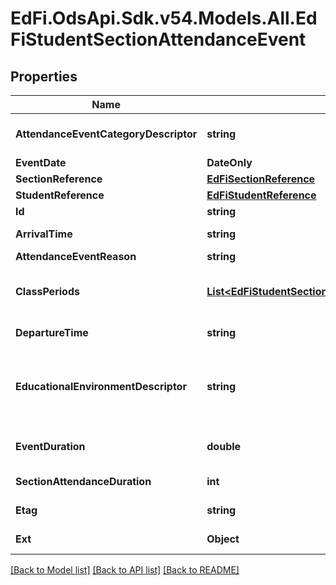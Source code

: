 # EdFi.OdsApi.Sdk.v54.Models.All.EdFiStudentSectionAttendanceEvent

## Properties

Name | Type | Description | Notes
------------ | ------------- | ------------- | -------------
**AttendanceEventCategoryDescriptor** | **string** | A code describing the attendance event, for example:        Present        Unexcused absence        Excused absence        Tardy. | 
**EventDate** | **DateOnly** | Date for this attendance event. | 
**SectionReference** | [**EdFiSectionReference**](EdFiSectionReference.md) |  | 
**StudentReference** | [**EdFiStudentReference**](EdFiStudentReference.md) |  | 
**Id** | **string** |  | [optional] 
**ArrivalTime** | **string** | The time of day the student arrived for the attendance event in ISO 8601 format. | [optional] 
**AttendanceEventReason** | **string** | The reported reason for a student&#39;s absence. | [optional] 
**ClassPeriods** | [**List&lt;EdFiStudentSectionAttendanceEventClassPeriod&gt;**](EdFiStudentSectionAttendanceEventClassPeriod.md) | An unordered collection of studentSectionAttendanceEventClassPeriods. The Class Period(s) to which the Section Attendance Event applies. | [optional] 
**DepartureTime** | **string** | The time of day the student departed for the attendance event in ISO 8601 format. | [optional] 
**EducationalEnvironmentDescriptor** | **string** | The setting in which a child receives education and related services. This attribute is only used if it differs from the EducationalEnvironment of the Section. This is only used in the AttendanceEvent if different from the associated Section. | [optional] 
**EventDuration** | **double** | The amount of time for the event as recognized by the school: 1 day &#x3D; 1, 1/2 day &#x3D; 0.5, 1/3 day &#x3D; 0.33. | [optional] 
**SectionAttendanceDuration** | **int** | The duration in minutes of the section attendance event. | [optional] 
**Etag** | **string** | A unique system-generated value that identifies the version of the resource. | [optional] 
**Ext** | **Object** | Extensions to the StudentSectionAttendanceEvent entity. | [optional] 

[[Back to Model list]](../../README.md#documentation-for-models) [[Back to API list]](../../README.md#documentation-for-api-endpoints) [[Back to README]](../../README.md)


